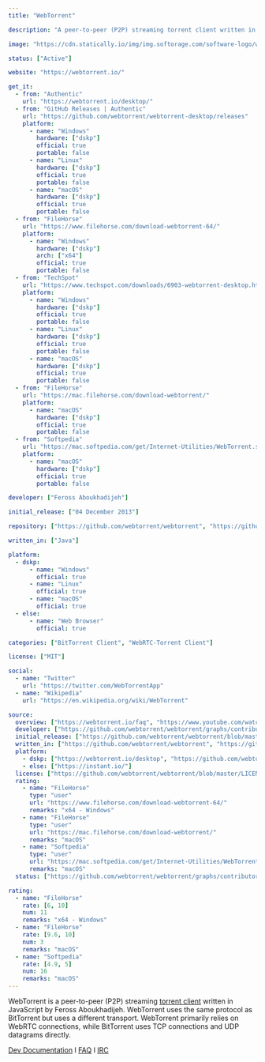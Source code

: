 ```yaml
---
title: "WebTorrent"

description: "A peer-to-peer (P2P) streaming torrent client written in JavaScript by Feross Aboukhadijeh"

image: "https://cdn.statically.io/img/img.softorage.com/software-logo/webtorrent.png?h=64"

status: ["Active"]

website: "https://webtorrent.io/"

get_it:
  - from: "Authentic"
    url: "https://webtorrent.io/desktop/"
  - from: "GitHub Releases | Authentic"
    url: "https://github.com/webtorrent/webtorrent-desktop/releases"
    platform:
      - name: "Windows"
        hardware: ["dskp"]
        official: true
        portable: false
      - name: "Linux"
        hardware: ["dskp"]
        official: true
        portable: false
      - name: "macOS"
        hardware: ["dskp"]
        official: true
        portable: false
  - from: "FileHorse"
    url: "https://www.filehorse.com/download-webtorrent-64/"
    platform:
      - name: "Windows"
        hardware: ["dskp"]
        arch: ["x64"]
        official: true
        portable: false
  - from: "TechSpot"
    url: "https://www.techspot.com/downloads/6903-webtorrent-desktop.html"
    platform:
      - name: "Windows"
        hardware: ["dskp"]
        official: true
        portable: false
      - name: "Linux"
        hardware: ["dskp"]
        official: true
        portable: false
      - name: "macOS"
        hardware: ["dskp"]
        official: true
        portable: false
  - from: "FileHorse"
    url: "https://mac.filehorse.com/download-webtorrent/"
    platform:
      - name: "macOS"
        hardware: ["dskp"]
        official: true
        portable: false
  - from: "Softpedia"
    url: "https://mac.softpedia.com/get/Internet-Utilities/WebTorrent.shtml"
    platform:
      - name: "macOS"
        hardware: ["dskp"]
        official: true
        portable: false

developer: ["Feross Aboukhadijeh"]

initial_release: ["04 December 2013"]

repository: ["https://github.com/webtorrent/webtorrent", "https://github.com/webtorrent/webtorrent-desktop"]

written_in: ["Java"]

platform:
  - dskp:
      - name: "Windows"
        official: true
      - name: "Linux"
        official: true
      - name: "macOS"
        official: true
  - else:
      - name: "Web Browser"
        official: true

categories: ["BitTorrent Client", "WebRTC-Torrent Client"]

license: ["MIT"]

social:
  - name: "Twitter"
    url: "https://twitter.com/WebTorrentApp"
  - name: "Wikipedia"
    url: "https://en.wikipedia.org/wiki/WebTorrent"

source:
  overview: ["https://webtorrent.io/faq", "https://www.youtube.com/watch?v=B6eIOsvP6Jw"]
  developer: ["https://github.com/webtorrent/webtorrent/graphs/contributors"]
  initial_release: ["https://github.com/webtorrent/webtorrent/blob/master/CHANGELOG.md#previous-versions"]
  written_in: ["https://github.com/webtorrent/webtorrent", "https://github.com/webtorrent/webtorrent-desktop", "https://webtorrent.io/faq"]
  platform:
    - dskp: ["https://webtorrent.io/desktop", "https://github.com/webtorrent/webtorrent-desktop/releases"]
    - else: ["https://instant.io/"]
  license: ["https://github.com/webtorrent/webtorrent/blob/master/LICENSE"]
  rating:
    - name: "FileHorse"
      type: "user"
      url: "https://www.filehorse.com/download-webtorrent-64/"
      remarks: "x64 - Windows"
    - name: "FileHorse"
      type: "user"
      url: "https://mac.filehorse.com/download-webtorrent/"
      remarks: "macOS"
    - name: "Softpedia"
      type: "user"
      url: "https://mac.softpedia.com/get/Internet-Utilities/WebTorrent.shtml"
      remarks: "macOS"
  status: ["https://github.com/webtorrent/webtorrent/graphs/contributors", "https://github.com/webtorrent/webtorrent/pulse"]

rating:
  - name: "FileHorse"
    rate: [6, 10]
    num: 11
    remarks: "x64 - Windows"
  - name: "FileHorse"
    rate: [9.6, 10]
    num: 3
    remarks: "macOS"
  - name: "Softpedia"
    rate: [4.9, 5]
    num: 16
    remarks: "macOS"
---
```

  WebTorrent is a peer-to-peer (P2P) streaming [torrent client](/categories/bittorrent-client/) written in JavaScript by Feross Aboukhadijeh. WebTorrent uses the same protocol as BitTorrent but uses a different transport. WebTorrent primarily relies on WebRTC connections, while BitTorrent uses TCP connections and UDP datagrams directly.
  
  [Dev Documentation](https://webtorrent.io/docs)  I  [FAQ](https://webtorrent.io/faq)  I  [IRC](https://webchat.freenode.net/?channels=webtorrent)
